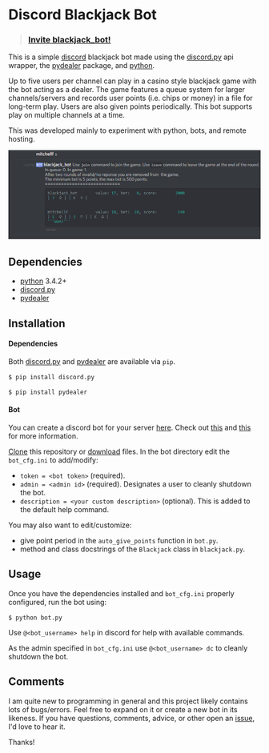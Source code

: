 # Discord Blackjack Bot

> ### [Invite blackjack_bot!](https://discordapp.com/oauth2/authorize?client_id=355590976686784514&scope=bot&permissions=0)

This is a simple [discord](https://discordapp.com/) blackjack bot made using the [discord.py](https://github.com/Rapptz/discord.py) api wrapper, the [pydealer](https://github.com/Trebek/pydealer) package, and [python](https://www.python.org/).

Up to five users per channel can play in a casino style blackjack game with the bot acting as a dealer. The game features a queue system for larger channels/servers and records user points (i.e. chips or money) in a file for long-term play. Users are also given points periodically. This bot supports play on multiple channels at a time.

This was developed mainly to experiment with python, bots, and remote hosting.

![](/sample_play.png "Example of bot interface.")

## Dependencies

* [python](https://www.python.org/) 3.4.2+
* [discord.py](https://github.com/Rapptz/discord.py)
* [pydealer](https://github.com/Trebek/pydealer)

## Installation

#### Dependencies

Both [discord.py](https://github.com/Rapptz/discord.py) and [pydealer](https://github.com/Trebek/pydealer) are available via `pip`.

```
$ pip install discord.py
```

```
$ pip install pydealer
```

#### Bot

You can create a discord bot for your server [here](https://discordapp.com/developers/applications/me#top). Check out [this](https://discordapp.com/developers/docs/intro) and [this](https://github.com/reactiflux/discord-irc/wiki/Creating-a-discord-bot-&-getting-a-token) for more information.

[Clone](https://github.com/mitchellf/discord-blackjack-bot.git) this repository or [download](https://github.com/mitchellf/discord-blackjack-bot/archive/master.zip) files.
In the bot directory edit the `bot_cfg.ini` to add/modify:
* ```token = <bot token>``` (required).
* ```admin = <admin id>``` (required). 
Designates a user to cleanly shutdown the bot.
* ```description = <your custom description>``` (optional).
This is added to the default help command.

You may also want to edit/customize:
* give point period in the `auto_give_points` function in `bot.py`.
* method and class docstrings of the `Blackjack` class in `blackjack.py`.

## Usage

Once you have the dependencies installed and `bot_cfg.ini` properly configured, run the bot using:
```
$ python bot.py
```
Use `@<bot_username> help` in discord for help with available commands.

As the admin specified in `bot_cfg.ini` use `@<bot_username> dc` to cleanly shutdown the bot.

## Comments

I am quite new to programming in general and this project likely contains lots of bugs/errors. Feel free to expand on it or create a new bot in its likeness. If you have questions, comments, advice, or other open an [issue](https://github.com/mitchellf/discord-blackjack-bot/issues/new), I'd love to hear it.

Thanks!
